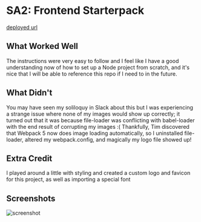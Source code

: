 # SA2: Frontend Starterpack

[deployed url](https://sa2starterpack.onrender.com)

## What Worked Well
The instructions were very easy to follow and I feel like I have a good understanding now of how to set up a Node project from scratch, and it's nice that I will be able to reference this repo if I need to in the future.

## What Didn't
You may have seen my soliloquy in Slack about this but I was experiencing a strange issue where none of my images would show up correctly; it turned out that it was because file-loader was conflicting with babel-loader with the end result of corrupting my images :( Thankfully, Tim discovered that Webpack 5 now does image loading automatically, so I uninstalled file-loader, altered my webpack.config, and magically my logo file showed up!

## Extra Credit
I played around a little with styling and created a custom logo and favicon for this project, as well as importing a special font

## Screenshots
![screenshot](https://drive.google.com/uc?export=download&id=1t9fMCwJZ6TbZnDCGZbMQ_mHHmYHi9QHp)
